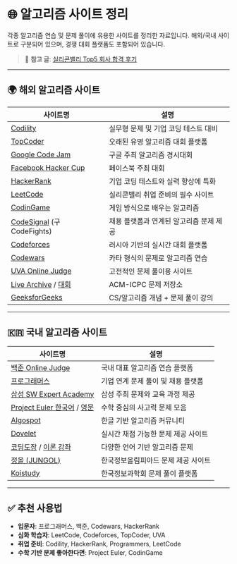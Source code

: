 # 🌐 알고리즘 사이트 정리

각종 알고리즘 연습 및 문제 풀이에 유용한 사이트를 정리한 자료입니다.
해외/국내 사이트로 구분되어 있으며, 경쟁 대회 플랫폼도 포함되어 있습니다.

> 🔗 **참고 글**: [실리콘밸리 Top5 회사 합격 후기](https://medium.com/@jubileekim/실리콘밸리-top5-회사-합격-후기-c50640b26eab)

---

## 🌍 해외 알고리즘 사이트

| 사이트명                                                                                                 | 설명                     |
| ---------------------------------------------------------------------------------------------------- | ---------------------- |
| [Codility](https://app.codility.com/programmers/)                                                    | 실무형 문제 및 기업 코딩 테스트 대비  |
| [TopCoder](https://www.topcoder.com)                                                                 | 오래된 유명 알고리즘 대회 플랫폼     |
| [Google Code Jam](https://code.google.com/codejam/)                                                  | 구글 주최 알고리즘 경시대회        |
| [Facebook Hacker Cup](https://www.facebook.com/hackercup/)                                           | 페이스북 주최 대회             |
| [HackerRank](https://www.hackerrank.com)                                                             | 기업 코딩 테스트와 실력 향상에 특화   |
| [LeetCode](https://leetcode.com)                                                                     | 실리콘밸리 취업 준비의 필수 사이트    |
| [CodinGame](https://www.codingame.com/start)                                                         | 게임 방식으로 배우는 알고리즘       |
| [CodeSignal](https://codesignal.com) (구 CodeFights)                                                  | 채용 플랫폼과 연계된 알고리즘 문제 제공 |
| [Codeforces](https://codeforces.com)                                                                 | 러시아 기반의 실시간 대회 플랫폼     |
| [Codewars](https://www.codewars.com)                                                                 | 카타 형식의 문제로 알고리즘 연습     |
| [UVA Online Judge](https://onlinejudge.org)                                                          | 고전적인 문제 풀이용 사이트        |
| [Live Archive](https://icpcarchive.ecs.baylor.edu) / [대회](https://icpcarchive.ecs.baylor.edu/uhunt/) | ACM-ICPC 문제 저장소        |
| [GeeksforGeeks](https://www.geeksforgeeks.org)                                                       | CS/알고리즘 개념 + 문제 풀이 강의  |

---

## 🇰🇷 국내 알고리즘 사이트

| 사이트명                                                                           | 설명                   |
| ------------------------------------------------------------------------------ | -------------------- |
| [백준 Online Judge](https://www.acmicpc.net)                                     | 국내 대표 알고리즘 연습 플랫폼    |
| [프로그래머스](https://programmers.co.kr)                                            | 기업 연계 문제 풀이 및 채용 플랫폼 |
| [삼성 SW Expert Academy](https://www.swexpertacademy.com/main/main.do)           | 삼성 주최 문제와 교육 과정 제공   |
| [Project Euler 한국어](http://euler.synap.co.kr) / [영문](https://projecteuler.net) | 수학 중심의 사고력 문제 모음     |
| [Algospot](https://algospot.com)                                               | 한글 기반 알고리즘 커뮤니티      |
| [Dovelet](http://www.dovelet.com)                                              | 실시간 채점 가능한 문제 제공 사이트 |
| [코딩도장](http://codingdojang.com) / [이론 강좌](https://dojang.io)                   | 다양한 언어 기반 알고리즘 문제    |
| [정올 (JUNGOL)](http://jungol.co.kr)                                             | 한국정보올림피아드 문제 제공 사이트  |
| [Koistudy](http://www.koistudy.net)                                            | 한국정보과학회 문제 풀이 플랫폼    |

---

## ✅ 추천 사용법

* **입문자**: 프로그래머스, 백준, Codewars, HackerRank
* **심화 학습자**: LeetCode, Codeforces, TopCoder, UVA
* **취업 준비**: Codility, HackerRank, Programmers, LeetCode
* **수학 기반 문제 좋아한다면**: Project Euler, CodinGame
